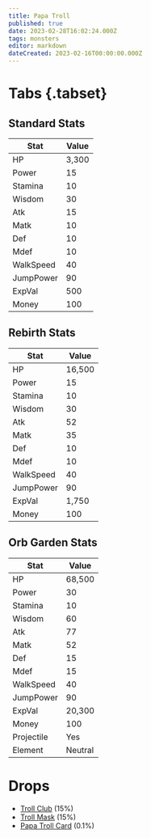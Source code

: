 ```yaml
---
title: Papa Troll
published: true
date: 2023-02-28T16:02:24.000Z
tags: monsters
editor: markdown
dateCreated: 2023-02-16T00:00:00.000Z
---
```


# Tabs {.tabset}

## Standard Stats

|Stat|Value|
|-|-|
|HP|3,300|
|Power|15|
|Stamina|10|
|Wisdom|30|
|Atk|15|
|Matk|10|
|Def|10|
|Mdef|10|
|WalkSpeed|40|
|JumpPower|90|
|ExpVal|500|
|Money|100|
## Rebirth Stats

|Stat|Value|
|-|-|
|HP|16,500|
|Power|15|
|Stamina|10|
|Wisdom|30|
|Atk|52|
|Matk|35|
|Def|10|
|Mdef|10|
|WalkSpeed|40|
|JumpPower|90|
|ExpVal|1,750|
|Money|100|
## Orb Garden Stats

|Stat|Value|
|-|-|
|HP|68,500|
|Power|30|
|Stamina|10|
|Wisdom|60|
|Atk|77|
|Matk|52|
|Def|15|
|Mdef|15|
|WalkSpeed|40|
|JumpPower|90|
|ExpVal|20,300|
|Money|100|
|Projectile|Yes|
|Element|Neutral|

# Drops
 * [Troll Club](/items/troll-club) (15%)
 * [Troll Mask](/items/troll-mask) (15%)
 * [Papa Troll Card](/items/papa-troll-card) (0.1%)
